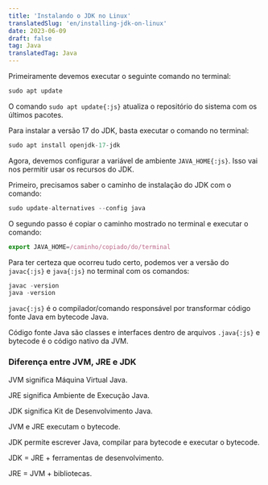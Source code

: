 ```yaml
---
title: 'Instalando o JDK no Linux'
translatedSlug: 'en/installing-jdk-on-linux'
date: 2023-06-09
draft: false
tag: Java
translatedTag: Java
---
```


Primeiramente devemos executar o seguinte comando no terminal:

```js
sudo apt update
```

O comando `sudo apt update{:js}` atualiza o repositório do sistema com os últimos pacotes.

Para instalar a versão 17 do JDK, basta executar o comando no terminal:

```js
sudo apt install openjdk-17-jdk
```

Agora, devemos configurar a variável de ambiente `JAVA_HOME{:js}`. Isso vai nos permitir usar os recursos do JDK.

Primeiro, precisamos saber o caminho de instalação do JDK com o comando:

```js
sudo update-alternatives --config java
```

O segundo passo é copiar o caminho mostrado no terminal e executar o comando:

```js
export JAVA_HOME=/caminho/copiado/do/terminal
```

Para ter certeza que ocorreu tudo certo, podemos ver a versão do `javac{:js}` e `java{:js}` no terminal com os comandos:

```js
javac -version
java -version
```

`javac{:js}` é o compilador/comando responsável por transformar código fonte Java em bytecode Java.

Código fonte Java são classes e interfaces dentro de arquivos `.java{:js}` e bytecode é o código nativo da JVM.

### Diferença entre JVM, JRE e JDK

JVM significa Máquina Virtual Java.

JRE significa Ambiente de Execução Java.

JDK significa Kit de Desenvolvimento Java.

JVM e JRE executam o bytecode.

JDK permite escrever Java, compilar para bytecode e executar o bytecode.

JDK = JRE + ferramentas de desenvolvimento.

JRE = JVM + bibliotecas.
